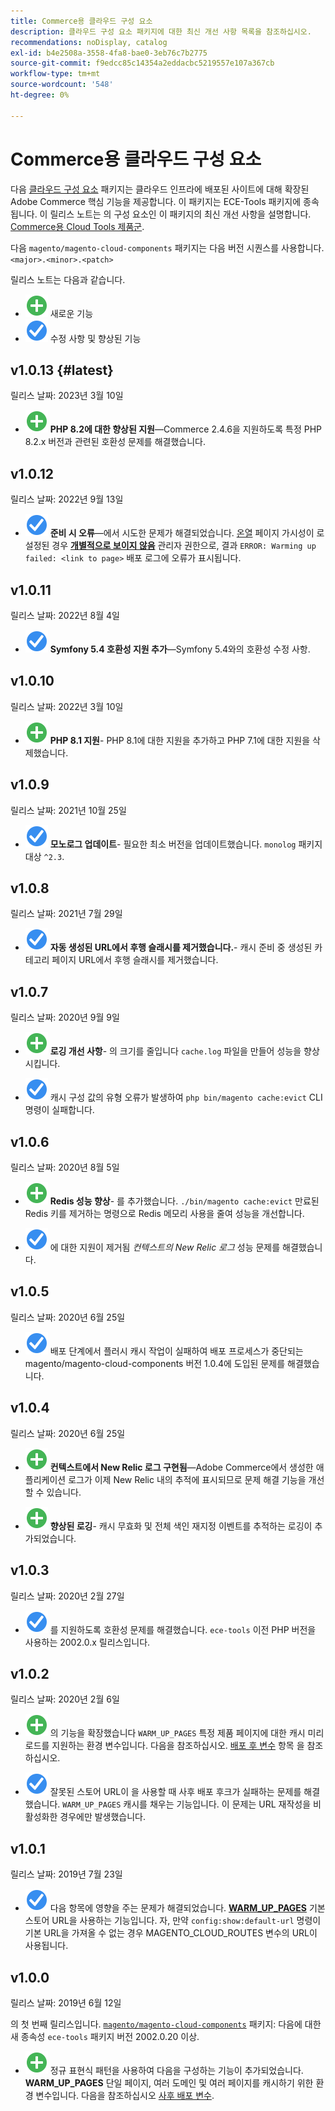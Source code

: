 ```yaml
---
title: Commerce용 클라우드 구성 요소
description: 클라우드 구성 요소 패키지에 대한 최신 개선 사항 목록을 참조하십시오.
recommendations: noDisplay, catalog
exl-id: b4e2508a-3558-4fa8-bae0-3eb76c7b2775
source-git-commit: f9edcc85c14354a2eddacbc5219557e107a367cb
workflow-type: tm+mt
source-wordcount: '548'
ht-degree: 0%

---
```


# Commerce용 클라우드 구성 요소

다음 [클라우드 구성 요소](https://github.com/magento/magento-cloud-components) 패키지는 클라우드 인프라에 배포된 사이트에 대해 확장된 Adobe Commerce 핵심 기능을 제공합니다. 이 패키지는 ECE-Tools 패키지에 종속됩니다. 이 릴리스 노트는 의 구성 요소인 이 패키지의 최신 개선 사항을 설명합니다. [Commerce용 Cloud Tools 제품군](cloud-tools-suite.md).

다음 `magento/magento-cloud-components` 패키지는 다음 버전 시퀀스를 사용합니다. `<major>.<minor>.<patch>`

릴리스 노트는 다음과 같습니다.

- ![새 아이콘](../../assets/new.svg) 새로운 기능
- ![고정 아이콘](../../assets/fix.svg) 수정 사항 및 향상된 기능

<!--Add release notes below-->

## v1.0.13 {#latest}

릴리스 날짜: 2023년 3월 10일

- ![새 아이콘](../../assets/new.svg) **PHP 8.2에 대한 향상된 지원**—Commerce 2.4.6을 지원하도록 특정 PHP 8.2.x 버전과 관련된 호환성 문제를 해결했습니다.

## v1.0.12

릴리스 날짜: 2022년 9월 13일

- ![고정 아이콘](../../assets/fix.svg) **준비 시 오류**—에서 시도한 문제가 해결되었습니다. [온열](../environment/variables-post-deploy.md#warm_up_pages) 페이지 가시성이 로 설정된 경우 [**개별적으로 보이지 않음**](https://docs.magento.com/user-guide/system/data-attributes-product.html#simple-product-csv-file-structure) 관리자 권한으로, 결과 `ERROR: Warming up failed: <link to page>` 배포 로그에 오류가 표시됩니다.<!-- MCLOUD-9134 -->

## v1.0.11

릴리스 날짜: 2022년 8월 4일

- ![고정 아이콘](../../assets/fix.svg) **Symfony 5.4 호환성 지원 추가**—Symfony 5.4와의 호환성 수정 사항.<!-- AC-3550 -->

## v1.0.10

릴리스 날짜: 2022년 3월 10일

- ![새 아이콘](../../assets/new.svg) **PHP 8.1 지원**- PHP 8.1에 대한 지원을 추가하고 PHP 7.1에 대한 지원을 삭제했습니다.

## v1.0.9

릴리스 날짜: 2021년 10월 25일

- ![고정 아이콘](../../assets/fix.svg) **모노로그 업데이트**- 필요한 최소 버전을 업데이트했습니다. `monolog` 패키지 대상 `^2.3`.<!-- ACMP-1263 -->

## v1.0.8

릴리스 날짜: 2021년 7월 29일

- ![고정 아이콘](../../assets/fix.svg) **자동 생성된 URL에서 후행 슬래시를 제거했습니다.**- 캐시 준비 중 생성된 카테고리 페이지 URL에서 후행 슬래시를 제거했습니다.<!--MCLOUD-7192-->

## v1.0.7

릴리스 날짜: 2020년 9월 9일

- ![새 아이콘](../../assets/new.svg) **로깅 개선 사항**- 의 크기를 줄입니다 `cache.log` 파일을 만들어 성능을 향상시킵니다.<!--MCLOUD-6859-->

- ![고정 아이콘](../../assets/fix.svg) 캐시 구성 값의 유형 오류가 발생하여 `php bin/magento cache:evict` CLI 명령이 실패합니다.

## v1.0.6

릴리스 날짜: 2020년 8월 5일

- ![새 아이콘](../../assets/new.svg) **Redis 성능 향상**- 를 추가했습니다. `./bin/magento cache:evict` 만료된 Redis 키를 제거하는 명령으로 Redis 메모리 사용을 줄여 성능을 개선합니다.<!--MCLOUD-6023-->

- ![고정 아이콘](../../assets/fix.svg) 에 대한 지원이 제거됨 *컨텍스트의 New Relic 로그* 성능 문제를 해결했습니다.<!--MCLOUD-6422-->

## v1.0.5

릴리스 날짜: 2020년 6월 25일

- ![고정 아이콘](../../assets/fix.svg) 배포 단계에서 플러시 캐시 작업이 실패하여 배포 프로세스가 중단되는 magento/magento-cloud-components 버전 1.0.4에 도입된 문제를 해결했습니다.

## v1.0.4

릴리스 날짜: 2020년 6월 25일

- ![새 아이콘](../../assets/new.svg) **컨텍스트에서 New Relic 로그 구현됨**—Adobe Commerce에서 생성한 애플리케이션 로그가 이제 New Relic 내의 추적에 표시되므로 문제 해결 기능을 개선할 수 있습니다.<!--MCLOUD-6029-->

- ![새 아이콘](../../assets/new.svg) **향상된 로깅**- 캐시 무효화 및 전체 색인 재지정 이벤트를 추적하는 로깅이 추가되었습니다.<!--MCLOUD-6157-->

## v1.0.3

릴리스 날짜: 2020년 2월 27일

- ![고정 아이콘](../../assets/fix.svg) 를 지원하도록 호환성 문제를 해결했습니다. `ece-tools` 이전 PHP 버전을 사용하는 2002.0.x 릴리스입니다.

## v1.0.2

릴리스 날짜: 2020년 2월 6일

- ![새 아이콘](../../assets/new.svg) 의 기능을 확장했습니다 `WARM_UP_PAGES` 특정 제품 페이지에 대한 캐시 미리 로드를 지원하는 환경 변수입니다. 다음을 참조하십시오. [배포 후 변수](../environment/variables-post-deploy.md#warm_up_pages) 항목 을 참조하십시오.<!--MAGECLOUD-4444-->

- ![고정 아이콘](../../assets/fix.svg) 잘못된 스토어 URL이 을 사용할 때 사후 배포 후크가 실패하는 문제를 해결했습니다. `WARM_UP_PAGES` 캐시를 채우는 기능입니다. 이 문제는 URL 재작성을 비활성화한 경우에만 발생했습니다.<!-- MAGECLOUD-4094 -->

## v1.0.1

릴리스 날짜: 2019년 7월 23일

- ![고정 아이콘](../../assets/fix.svg) 다음 항목에 영향을 주는 문제가 해결되었습니다. [**WARM_UP_PAGES**](../environment/variables-post-deploy.md#warm_up_pages) 기본 스토어 URL을 사용하는 기능입니다. 자, 만약 `config:show:default-url` 명령이 기본 URL을 가져올 수 없는 경우 MAGENTO_CLOUD_ROUTES 변수의 URL이 사용됩니다.<!-- MAGECLOUD-3866 -->

## v1.0.0

릴리스 날짜: 2019년 6월 12일

의 첫 번째 릴리스입니다. [`magento/magento-cloud-components`](https://github.com/magento/magento-cloud-components) 패키지: 다음에 대한 새 종속성 `ece-tools` 패키지 버전 2002.0.20 이상.

- ![새 아이콘](../../assets/new.svg) 정규 표현식 패턴을 사용하여 다음을 구성하는 기능이 추가되었습니다. **WARM_UP_PAGES** 단일 페이지, 여러 도메인 및 여러 페이지를 캐시하기 위한 환경 변수입니다. 다음을 참조하십시오 [사후 배포 변수](../environment/variables-post-deploy.md#warm_up_pages).<!--MAGECLOUD-3258-->
